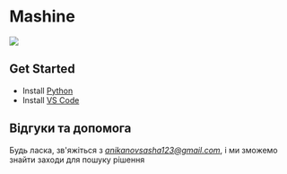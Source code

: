 # Mashine
![](https://www.python.org/static/img/python-logo@2x.png)

## Get Started
- Install [Python](https://www.python.org/downloads/)
- Install [VS Code](https://code.visualstudio.com/)

## Відгуки та допомога
Будь ласка, зв'яжіться з *anikanovsasha123@gmail.com*, і ми зможемо знайти заходи для пошуку рішення
